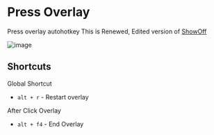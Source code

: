 # Press Overlay
Press overlay autohotkey
This is Renewed, Edited version of [ShowOff](https://www.dcmembers.com/skrommel/download/showoff/)

![image](https://user-images.githubusercontent.com/27716524/119119629-53c85300-ba66-11eb-8a17-c1219bdf7f94.png)


## Shortcuts
Global Shortcut
- `alt + r` - Restart overlay

After Click Overlay
- `alt + f4` - End Overlay 
